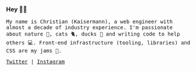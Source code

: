 ### Hey 👋🥝

<samp>

My name is Christian (Kaisermann), a web engineer with almost a decade of industry experience. I'm passionate about nature 🌳, cats 🐈, ducks 🦆 and writing code to help others 💻. Front-end infrastructure (tooling, libraries) and CSS are my jams 🌊.

[Twitter](https://twitter.com/kiwistian) | [Instagram](https://instagram.com/kiwistian)

</samp>

